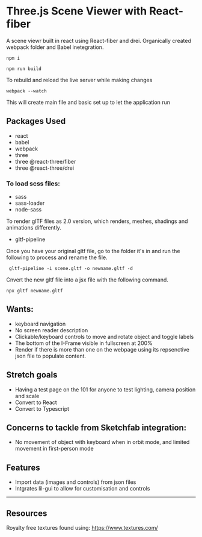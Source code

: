 # Three.js Scene Viewer with React-fiber

A scene viewr built in react using React-fiber and drei. Organically created webpack folder and Babel inetegration. 

```
npm i
```
```
npm run build
```
To rebuild and reload the live server while making changes
```
webpack --watch
```
This will create main file and basic set up to let the application run 

## Packages Used
- react
- babel
- webpack 
- three
- three @react-three/fiber
- three @react-three/drei

### To load scss files:
- sass
- sass-loader
- node-sass

To render glTF files as 2.0 version, which renders, meshes, shadings and animations differently. 
- gltf-pipeline

Once you have your original gltf file, go to the folder it's in and run the following to process and rename the file. 

```
 gltf-pipeline -i scene.gltf -o newname.gltf -d
```
Cnvert the new gltf file into a jsx file with the following command.
```
npx gltf newname.gltf
```

## Wants: 
- keyboard navigation 
- No screen reader description
- Clickable/keyboard controls to move and rotate object and toggle labels
- The bottom of the I-Frame visible in fullscreen at 200%
- Render if there is more than one on the webpage using its repsenctive json file to populate content.


## Stretch goals
- Having a test page on the 101 for anyone to test lighting, camera position and scale 
- Convert to React
- Convert to Typescript

## Concerns to tackle from Sketchfab integration:
- No movement of object with keyboard when in orbit mode, and limited movement in first-person mode


## Features
- Import data (images and controls) from json files
- Intgrates lil-gui to allow for customisation and controls
---

## Resources
Royalty free textures found using: https://www.textures.com/
